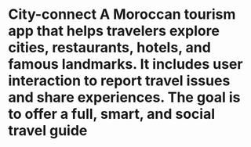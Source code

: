 # City-connect A Moroccan tourism app that helps travelers explore cities, restaurants, hotels, and famous landmarks. It includes user interaction to report travel issues and share experiences. The goal is to offer a full, smart, and social travel guide
